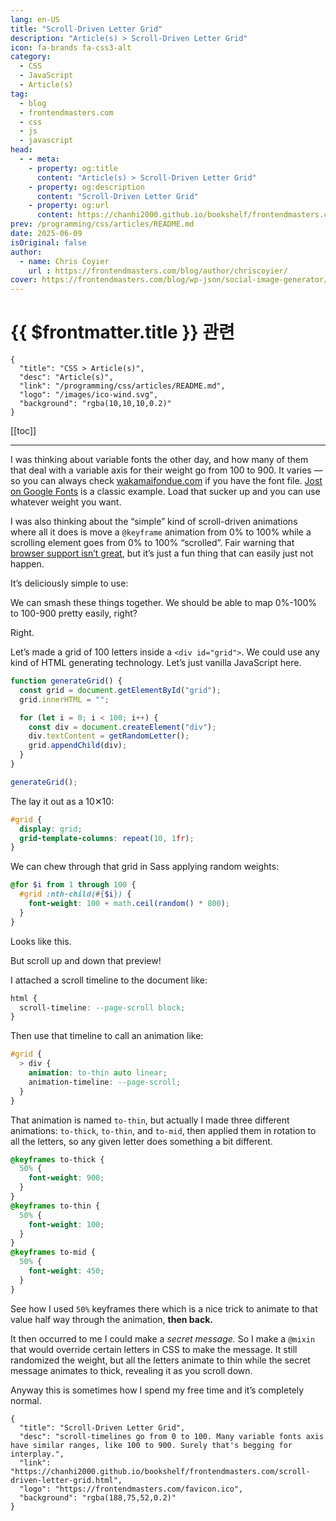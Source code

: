 ```yaml
---
lang: en-US
title: "Scroll-Driven Letter Grid"
description: "Article(s) > Scroll-Driven Letter Grid"
icon: fa-brands fa-css3-alt
category:
  - CSS
  - JavaScript
  - Article(s)
tag:
  - blog
  - frontendmasters.com
  - css
  - js
  - javascript
head:
  - - meta:
    - property: og:title
      content: "Article(s) > Scroll-Driven Letter Grid"
    - property: og:description
      content: "Scroll-Driven Letter Grid"
    - property: og:url
      content: https://chanhi2000.github.io/bookshelf/frontendmasters.com/scroll-driven-letter-grid.html
prev: /programming/css/articles/README.md
date: 2025-06-09
isOriginal: false
author:
  - name: Chris Coyier
    url : https://frontendmasters.com/blog/author/chriscoyier/
cover: https://frontendmasters.com/blog/wp-json/social-image-generator/v1/image/6059
---
```


# {{ $frontmatter.title }} 관련

```component VPCard
{
  "title": "CSS > Article(s)",
  "desc": "Article(s)",
  "link": "/programming/css/articles/README.md",
  "logo": "/images/ico-wind.svg",
  "background": "rgba(10,10,10,0.2)"
}
```

[[toc]]

---

<SiteInfo
  name="Scroll-Driven Letter Grid"
  desc="scroll-timelines go from 0 to 100. Many variable fonts axis have similar ranges, like 100 to 900. Surely that's begging for interplay."
  url="https://frontendmasters.com/blog/scroll-driven-letter-grid/"
  logo="https://frontendmasters.com/favicon.ico"
  preview="https://frontendmasters.com/blog/wp-json/social-image-generator/v1/image/6059"/>

I was thinking about variable fonts the other day, and how many of them that deal with a variable axis for their weight go from 100 to 900. It varies — so you can always check [<VPIcon icon="fas fa-globe"/>wakamaifondue.com](https://wakamaifondue.com/) if you have the font file. [<VPIcon icon="fa-brands fa-google"/>Jost on Google Fonts](https://fonts.google.com/specimen/Jost) is a classic example. Load that sucker up and you can use whatever weight you want.

<CodePen
  user="chriscoyier"
  slug-hash="JodOePb"
  title="Jost Variable"
  :default-tab="['css','result']"
  :theme="$isDarkmode ? 'dark': 'light'"/>

I was also thinking about the “simple” kind of scroll-driven animations where all it does is move a `@keyframe` animation from 0% to 100% while a scrolling element goes from 0% to 100% “scrolled”. Fair warning that [<VPIcon icon="iconfont icon-caniuse"/>browser support isn’t great](https://caniuse.com/mdn-css_properties_scroll-timeline), but it’s just a fun thing that can easily just not happen.

It’s deliciously simple to use:

<CodePen
  user="chriscoyier"
  slug-hash="azOVQmp"
  title="Scroll Loader"
  :default-tab="['css','result']"
  :theme="$isDarkmode ? 'dark': 'light'"/>

We can smash these things together. We should be able to map 0%-100% to 100-900 pretty easily, right?

Right.

Let’s made a grid of 100 letters inside a `<div id="grid">`. We could use any kind of HTML generating technology. Let’s just vanilla JavaScript here.

```js
function generateGrid() {
  const grid = document.getElementById("grid");
  grid.innerHTML = "";

  for (let i = 0; i < 100; i++) {
    const div = document.createElement("div");
    div.textContent = getRandomLetter();
    grid.appendChild(div);
  }
}

generateGrid();
```

The lay it out as a 10✕10:

```css
#grid {
  display: grid;
  grid-template-columns: repeat(10, 1fr);
}
```

We can chew through that grid in Sass applying random weights:

```scss
@for $i from 1 through 100 {
  #grid :nth-child(#{$i}) {
    font-weight: 100 + math.ceil(random() * 800);
  }
}
```

Looks like this.

<CodePen
  user="chriscoyier"
  slug-hash="bNdYQqJ"
  title="Random Letter Grid with Variable Fonts"
  :default-tab="['css','result']"
  :theme="$isDarkmode ? 'dark': 'light'"/>

But scroll up and down that preview!

I attached a scroll timeline to the document like:

```css
html {
  scroll-timeline: --page-scroll block;
}
```

Then use that timeline to call an animation like:

```css
#grid {
  > div {
    animation: to-thin auto linear;
    animation-timeline: --page-scroll;
  }
}
```

That animation is named `to-thin`, but actually I made three different animations: `to-thick`, `to-thin`, and `to-mid`, then applied them in rotation to all the letters, so any given letter does something a bit different.

```css
@keyframes to-thick {
  50% {
    font-weight: 900;
  }
}
@keyframes to-thin {
  50% {
    font-weight: 100;
  }
}
@keyframes to-mid {
  50% {
    font-weight: 450;
  }
}
```

See how I used `50%` keyframes there which is a nice trick to animate to that value half way through the animation, **then back.**

It then occurred to me I could make a *secret message.* So I make a `@mixin` that would override certain letters in CSS to make the message. It still randomized the weight, but all the letters animate to thin while the secret message animates to thick, revealing it as you scroll down.

<CodePen
  user="chriscoyier"
  slug-hash="gbpXQQy"
  title="Random Letter Grid with Variable Fonts with special message"
  :default-tab="['css','result']"
  :theme="$isDarkmode ? 'dark': 'light'"/>

Anyway this is sometimes how I spend my free time and it’s completely normal.

<!-- TODO: add ARTICLE CARD -->
```component VPCard
{
  "title": "Scroll-Driven Letter Grid",
  "desc": "scroll-timelines go from 0 to 100. Many variable fonts axis have similar ranges, like 100 to 900. Surely that's begging for interplay.",
  "link": "https://chanhi2000.github.io/bookshelf/frontendmasters.com/scroll-driven-letter-grid.html",
  "logo": "https://frontendmasters.com/favicon.ico",
  "background": "rgba(188,75,52,0.2)"
}
```
